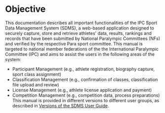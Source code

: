  # Objective

This documentation describes all important functionalities of the IPC Sport Data Management System (SDMS), a web-based application designed to securely capture, store and retrieve athletes' data, results, rankings and records that have been submitted by National Paralympic Committees (NFs) and verified by the respective Para sport committee. This manual is targeted to national member federations of the the International Paralympic Committee (IPC) and aims to assist the users in the following areas of the system:
- Participant Management (e.g., athlete registration, biography capture, sport class assignment)  
- Classification Management (e.g., confirmation of classes, classification file upload and review) 
- License Management (e.g., athlete license application and payment) 
- Competition Management (e.g., competition data, process preparations)
This manual is provided in different versions to different user groups, as described in [Versions of the SDMS User Guide](versions).